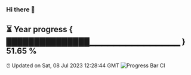 ### Hi there 👋
⏳ Year progress { ███████████████▁▁▁▁▁▁▁▁▁▁▁▁▁▁▁ } 51.65 %
---
⏰ Updated on Sat, 08 Jul 2023 12:28:44 GMT
![Progress Bar CI](https://github.com/liununu/liununu/workflows/Progress%20Bar%20CI/badge.svg)
